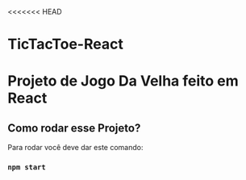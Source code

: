 <<<<<<< HEAD
# TicTacToe-React
Projeto de Jogo Da Velha feito em React
=======

## Como rodar esse Projeto?

Para rodar você deve dar este comando:

### `npm start`


